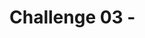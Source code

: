 # Challenge 03 - <Title of Challenge> - Coach's Guide 

[< Previous Solution](./Solution-02.md) - **[Home](./README.md)** - [Next Solution >](./Solution-04.md)

## Notes & Guidance

Create a new guest user in your Azure AD tenant by clicking Invite guest user in User screen.

Use your personal email address while creating the guest user. You should get an invitation email from Microsoft.

You can put a personal message while inviting the user.

You can accept the invitation by opening your email and click the Accept Invitation button. 

Open the [authr](https://authr.biz/?requesttype=OpenIdConnect&scope=openid+profile&responsetype=id_token&responsemode=form_post&additionalparameters=prompt%3dlogin&importtype=AzureAD&tenant=microsoft.onmicrosoft.com&clientid=your-client-id) link.

Make sure to change the tenant=microsoft.onmicrosoft.com in the query parameter to your newly created tenant. It should be tenant=yourtenantname.onmicrosoft.com

Verify that Authorization Endpoint and Token Endpoint reflects the change.

Copy the Client ID from the Azure Portal by navigation Azure Active Directory - App Registration - Overview - Application (client) ID.

Sign In using your personal email address. An One Time Passcode should be sent to your personal email address.

Once you enter the passcode, you might be asked to create the account in Authenticator app. Go ahead and do that.

Once you sign in, you should see the ID Token in the autr.biz site.

Check the "idp" claim. It should be "mail". Check the "iss" claim, it is still your tenant. So, for B2B user, Identity provider is the third party provider based on the email address you provide but the token would be generated by your Azure AD Tenant.

Enable guest self-service sign up via user flows by navigating External Identities - External collaboration settings.

Create the sign-up user flow for the B2B user.

Navigate to the user flow, you can add external identity providers, custom user attribute etc. 

You could associate your application with the user flow to show to the users.